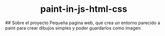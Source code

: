 <h1 align="center"> paint-in-js-html-css </h1>
## Sobre el proyecto
Pequeña pagina web, que crea un entorno parecido a paint para crear dibujos simples y poder guardarlos como imagen
